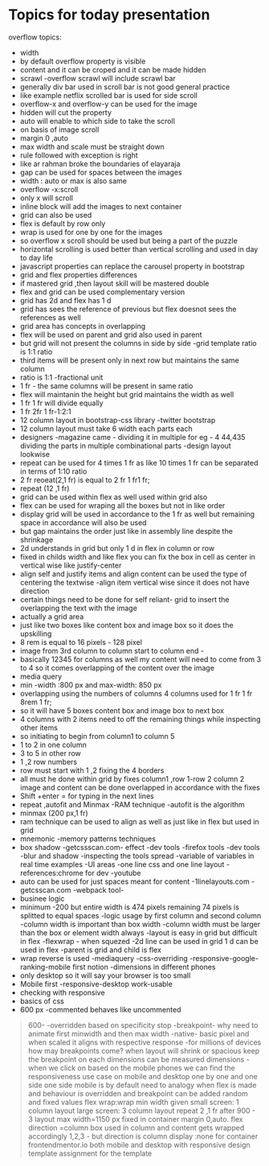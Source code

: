 # Topics for today presentation
  overflow  topics:
  - width  
  - by default overflow property is visible
  - content  and it can be croped and it can be made hidden
  - scrawl -overflow scrawl will include scrawl bar
  - generally div bar used in scroll bar is not good general practice
  - like example netflix scrolled bar is used for side scroll
  - overflow-x and overflow-y can be used for the image
  - hidden will cut the property
  - auto will enable to which side to take the scroll
  - on basis of image scroll
  - margin 0 ,auto
  - max width and scale must be straight down
  - rule followed with exception is right
  - like ar rahman broke the boundaries of elayaraja
  - gap can be used for  spaces between the images
  - width : auto or max is also same
  - overflow -x:scroll
  - only  x will scroll
  - inline block will add the images to next container 
  - grid can  also be used
  - flex is default by row only
  - wrap is used for one by one for the images
  - so overflow x scroll should be used
but being a part of the puzzle 
 - horizontal scrolling is used better than vertical scrolling  and used in day to day life 
 - javascript properties can replace the carousel property in bootstrap
 - grid and flex properties differences 
 - if mastered grid ,then layout skill will be mastered double
 - flex and grid can be used  complementary version
 - grid has 2d and flex has 1 d
 - grid has sees the reference of 
 previous  but flex doesnot sees the references as well
 - grid area has concepts in overlapping 
 - flex will be used on parent and grid also used in parent
 - but grid will not present the columns in side by side
 -grid template ratio is 1:1 ratio
 - third items will be present only in next row but maintains the same column 
 - ratio is 1:1  -fractional unit
 - 1 fr  - the same columns will be present in same ratio
 - flex will maintanin the  height but grid maintains the width as well
 - 1 fr 1 fr will divide equally
 - 1 fr 2fr 1 fr-1:2:1 
 - 12 column layout in bootstrap-css library -twitter bootstrap
 - 12 column layout must take 6  width each parts each 
 - designers -magazine came - dividing it in multiple for eg - 4 44,435 dividing the parts in multiple combinational parts -design layout lookwise 
 - repeat can be used for 4 times 1 fr as like 10 times 1 fr can be separated in terms of 1:10 ratio
 -  2 fr reoeat(2,1 fr) is equal to  2 fr 1 fr1 fr;
 - repeat (12 ,1 fr)
- grid can be used within flex as well used within grid also
- flex can be used for wraping all the  boxes but not in like order
- display grid will be used in accordance to the 1 fr as well but remaining space in accordance will also be used
- but gap maintains the order just like in assembly line despite the shrinkage
- 2d understands in grid but only 1 d in flex in column or row
- fixed in childs width and like flex you can fix the  box in cell as center in vertical wise like justify-center
-  align self and justify items  and align content can be used
 the type of centering the textwise
 -align item vertical wise since it does not have direction
 - certain things need to be done for self reliant- grid  to insert the overlapping the text with  the image
 - actually a grid area 
 - just like two boxes like content box and image box so it does the upskilling
  - 8 rem is equal to 16 pixels - 128 pixel
  - image from 3rd column to  column start to  column end -
 - basically 12345 for columns as well my content will need to come from 3 to 4 so it  comes overlapping of the content over the image
 - media query
 - min -width :800 px and max-width: 850 px
- overlapping using the numbers of columns 4 columns used for 1 fr 1 fr 8rem 1 fr;
-  so it will have 5 boxes  content box and image box to next  box
-   4 columns with 2 items need to off the remaining things while inspecting other items
-  so initiating to begin from column1 to column 5
-  1 to 2 in one column 
-  3 to 5 in other row 
 - 1 ,2 row numbers 
 - row must start with 1 ,2 fixing the 4 borders
 - all must he done within grid by fixes
 column1 ,row 1-row 2 column 2
 image and content can be done overlapped in accordance with the fixes
 - Shift +enter = for typing in the next lines
 - repeat ,autofit and Minmax
 -RAM technique
 -autofit is the algorithm
 - minmax (200 px,1 fr)
 - ram technique can be used to align as well as just like in flex but used in grid
 - mnemonic -memory patterns techniques
 - box shadow -getcssscan.com-  effect
 -dev tools
 -firefox tools -dev tools
  -blur and shadow -inspecting the tools  spread
  -variable of variables in real time examples
  -UI  areas
  -one line css and one line layout
  -references:chrome for dev -youtube
  - auto can be used for just spaces meant for content
  -1linelayouts.com
  -getcsscan.com
  -webpack tool-
  - businee logic
  - minimum  -200  but entire width is 474 pixels  remaining 74 pixels is splitted to equal spaces -logic usage by first column and second column 
  -column width is important than box width
  -column width must be larger than the box or element width always
  -layout is easy in grid but difficult in flex
  -flexwrap - when squezed  -2d line can be used in grid 
  1 d can be used in flex
-parent is grid and child is flex
- wrap reverse is used 
-mediaquery
-css-overriding
-responsive-google-ranking-mobile first notion
-dimensions in different phones
- only desktop so it will say your browser is too small
- Mobile first -responsive-desktop work-usable
- checking with responsive  
- basics of css 
- 600 px -commented behaves like uncommented
> 600- 
-overridden based on specificity
stop -breakpoint- why need to animate
first minwidth and  then max width
-native- basic pixel and when  scaled it aligns with respective response
-for millions of devices how may breakpoints come?
when layout  will shrink or spacious keep the breakpoint
on each dimensions can be measured 
dimensions -when  we click on based on the mobile  phones we can find the responsiveness
use case on mobile and desktop  one  by one and one side one side
mobile is by default 
need to analogy when flex is made
and behaviour is overridden
 and breakpoint can be added random and fixed values
 flex wrap:wrap
 min width given 
 small screen: 1 column layout
 large screen: 3 column layout
 repeat 2 ,1 fr
 after 900 - 3 layout
 max width=1150 px
 fixed in container
 margin 0,auto.
 flex direction =column
 box used in column and content gets wrapped accordingly
 1,2,3 - but direction is column
 display  :none for container
 frontendmentor.io
 both mobile and desktop with responsive design template
 assignment for the template
